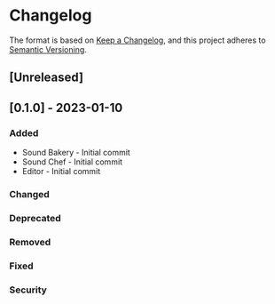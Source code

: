 # Changelog

The format is based on [Keep a Changelog](https://keepachangelog.com/en/1.0.0/),
and this project adheres to [Semantic Versioning](https://semver.org/spec/v2.0.0.html).

## [Unreleased]

## [0.1.0] - 2023-01-10

### Added

- Sound Bakery - Initial commit
- Sound Chef - Initial commit
- Editor - Initial commit

### Changed
### Deprecated
### Removed
### Fixed
### Security